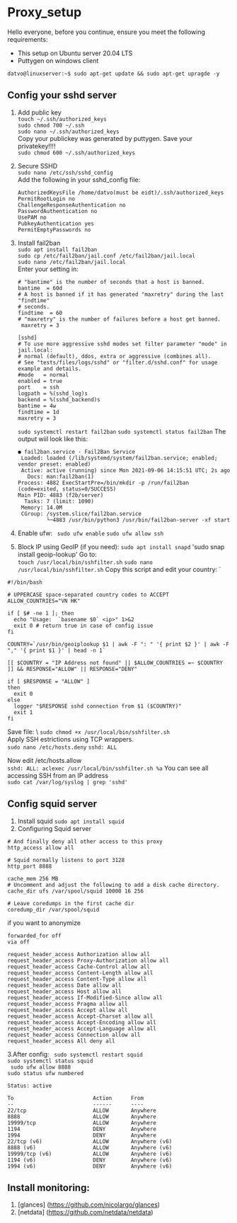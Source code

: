 # Proxy_setup
Hello everyone, before you continue, ensure you meet the following requirements:
* This setup on Ubuntu server 20.04 LTS
* Puttygen on windows client

`datvo@linuxserver:~$ sudo apt-get update && sudo apt-get upragde -y`

## Config your sshd server

1. Add public key \
  `touch ~/.ssh/authorized_keys` \
  `sudo chmod 700 ~/.ssh` \
  `sudo nano ~/.ssh/authorized_keys ` \
  Copy your publickey was generated by puttygen. Save your privatekey!!!! \
  `sudo chmod 600 ~/.ssh/authorized_keys`

2. Secure SSHD \
  `sudo nano /etc/ssh/sshd_config` \
  Add the following in your sshd_config file: 

    ```
    AuthorizedKeysFile /home/datvo(must be eidt)/.ssh/authorized_keys 
    PermitRootLogin no 
    ChallengeResponseAuthentication no 
    PasswordAuthentication no 
    UsePAM no 
    PubkeyAuthentication yes 
    PermitEmptyPasswords no
    ```

3. Install fail2ban \
    `sudo apt install fail2ban` \
    `sudo cp /etc/fail2ban/jail.conf /etc/fail2ban/jail.local` \
    `sudo nano /etc/fail2ban/jail.local`  \
    Enter your setting in: 
    ```
    # "bantime" is the number of seconds that a host is banned.  
    bantime  = 60d 
    # A host is banned if it has generated "maxretry" during the last "findtime" 
    # seconds. 
    findtime  = 60 
    # "maxretry" is the number of failures before a host get banned. 
     maxretry = 3 
    ```
    ```
    [sshd] 
    # To use more aggressive sshd modes set filter parameter "mode" in jail.local: 
    # normal (default), ddos, extra or aggressive (combines all). 
    # See "tests/files/logs/sshd" or "filter.d/sshd.conf" for usage example and details. 
    #mode   = normal 
    enabled = true 
    port    = ssh 
    logpath = %(sshd_log)s 
    backend = %(sshd_backend)s 
    bantime = 4w 
    findtime = 1d 
    maxretry = 3
    ```
    `sudo systemctl restart fail2ban`
    `sudo systemctl status fail2ban`
    The output wiil look like this:
    ```
    ● fail2ban.service - Fail2Ban Service
     Loaded: loaded (/lib/systemd/system/fail2ban.service; enabled; vendor preset: enabled)
     Active: active (running) since Mon 2021-09-06 14:15:51 UTC; 2s ago
       Docs: man:fail2ban(1)
    Process: 4882 ExecStartPre=/bin/mkdir -p /run/fail2ban (code=exited, status=0/SUCCESS)
   Main PID: 4883 (f2b/server)
      Tasks: 7 (limit: 1090)
     Memory: 14.0M
     CGroup: /system.slice/fail2ban.service
             └─4883 /usr/bin/python3 /usr/bin/fail2ban-server -xf start
    ```
4. Enable ufw:
  ` sudo ufw enable`
  `sudo ufw allow ssh`  
6. Block IP using GeoIP (if you need):
  `sudo apt install snapd`
  'sudo snap install geoip-lookup'
  Go to: \
  `touch /usr/local/bin/sshfilter.sh`
  `sudo nano /usr/local/bin/sshfilter.sh`
  Copy this script and edit your country: `
  ```
  #!/bin/bash

  # UPPERCASE space-separated country codes to ACCEPT
  ALLOW_COUNTRIES="VN HK"

  if [ $# -ne 1 ]; then
    echo "Usage:  `basename $0` <ip>" 1>&2
    exit 0 # return true in case of config issue
  fi

  COUNTRY=`/usr/bin/geoiplookup $1 | awk -F ": " '{ print $2 }' | awk -F "," '{ print $1 }' | head -n 1`

  [[ $COUNTRY = "IP Address not found" || $ALLOW_COUNTRIES =~ $COUNTRY ]] && RESPONSE="ALLOW" || RESPONSE="DENY"

  if [ $RESPONSE = "ALLOW" ]
  then
    exit 0
  else
    logger "$RESPONSE sshd connection from $1 ($COUNTRY)"
    exit 1
  fi

  ```
  Save file: \ 
  `sudo chmod +x /usr/local/bin/sshfilter.sh` \
  Apply SSH estrictions using TCP wrappers. \
  `sudo nano /etc/hosts.deny`
  `sshd: ALL`
  
  Now edit /etc/hosts.allow \
  `sshd: ALL: aclexec /usr/local/bin/sshfilter.sh %a`
  You can see all accessing SSH from an IP address \
  `sudo cat /var/log/syslog | grep 'sshd'`

## Config squid server
1. Install squid
  `sudo apt install squid`
2. Configuring Squid server
  ```
  # And finally deny all other access to this proxy
  http_access allow all
  
  # Squid normally listens to port 3128
  http_port 8888

  cache_mem 256 MB
  # Uncomment and adjust the following to add a disk cache directory.
  cache_dir ufs /var/spool/squid 10000 16 256
  
  # Leave coredumps in the first cache dir
  coredump_dir /var/spool/squid
  ```
  
  if you want to anonymize 
  ```
  forwarded_for off
  via off
  
  request_header_access Authorization allow all
  request_header_access Proxy-Authorization allow all
  request_header_access Cache-Control allow all
  request_header_access Content-Length allow all
  request_header_access Content-Type allow all
  request_header_access Date allow all
  request_header_access Host allow all
  request_header_access If-Modified-Since allow all
  request_header_access Pragma allow all
  request_header_access Accept allow all
  request_header_access Accept-Charset allow all
  request_header_access Accept-Encoding allow all
  request_header_access Accept-Language allow all
  request_header_access Connection allow all
  request_header_access All deny all

  ```
3.After config: 
  ` sudo systemctl restart squid` \
  ` sudo systemctl status squid ` \
  ` sudo ufw allow 8888` \
  `sudo status ufw numbered`
  ```
  Status: active

  To                         Action      From
  --                         ------      ----
  22/tcp                     ALLOW       Anywhere
  8888                       ALLOW       Anywhere
  19999/tcp                  ALLOW       Anywhere
  1194                       DENY        Anywhere
  1994                       DENY        Anywhere
  22/tcp (v6)                ALLOW       Anywhere (v6)
  8888 (v6)                  ALLOW       Anywhere (v6)
  19999/tcp (v6)             ALLOW       Anywhere (v6)
  1194 (v6)                  DENY        Anywhere (v6)
  1994 (v6)                  DENY        Anywhere (v6)

  ```
## Install monitoring:
1. [glances] (https://github.com/nicolargo/glances)
2. [netdata] (https://github.com/netdata/netdata)
  
  
  
  
  
  
  

